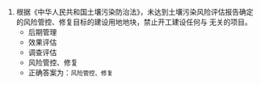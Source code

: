 1. 根据《中华人民共和国土壤污染防治法》，未达到土壤污染风险评估报告确定的风险管控、修复目标的建设用地地块，禁止开工建设任何与        无关的项目。  
      * 后期管理  
      * 效果评估  
      * 调查评估  
      * 风险管控、修复  
      * 正确答案为：`风险管控、修复`
